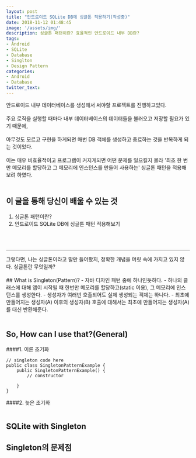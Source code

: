 ```yaml
---
layout: post
title: "안드로이드 SQLite DB에 싱글톤 적용하기(작성중)"
date: 2018-11-12 01:48:45
image: '/assets/img/'
description: 싱글톤 패턴이란? 효율적인 안드로이드 내부 DB란?
tags:
- Android
- SQLite
- Database
- Singlton
- Design Pattern
categories:
- Android
- Database
twitter_text:
---
```


안드로이드 내부 데이터베이스를 생성해서 써야할 프로젝트를 진행하고있다.  
<br>
주요 로직을 실행할 때마다 내부 데이터베이스의 데이터들을 불러오고 저장할 필요가 있기 때문에,  
<br>
아무것도 모르고 구현을 하게되면 매번 DB 객체를 생성하고 종료하는 것을 반복하게 되는 것이었다.  
<br>
이는 매우 비효율적이고 프로그램이 커지게되면 어떤 문제를 일으킬지 몰라 '최초 한 번만 메모리를 할당하고 그 메모리에 인스턴스를 만들어 사용하는' 싱글톤 패턴을 적용해보려 하였다.  
<br>
    
      
## 이 글을 통해 당신이 배울 수 있는 것
  
1. 싱글톤 패턴이란?
2. 안드로이드 SQLite DB에 싱글톤 패턴 적용해보기
<br>
<br>
<hr>
그렇다면, 나는 싱글톤이라고 말만 들어봤지, 정확한 개념을 머릿 속에 가지고 있지 않다.  
싱글톤란 무엇일까?  
<br>
<br>
## What is Singleton(Pattern)?
- 자바 디자인 패턴 중에 하나인듯하다.
- 하나의 클래스에 대해 앱이 시작될 때 한번만 메모리를 할당하고(static 이용), 그 메모리에 인스턴스를 생성한다.
- 생성자가 여러번 호출되어도 실제 생성되는 객체는 하나다.
- 최초에 만들어지는 생성자(A) 이후의 생성자(B) 호출에 대해서는 최초에 만들어지는 생성자(A)를 대신 반환해준다.
<br>
<br>
  
## So, How can I use that?(General)

####1. 이른 초기화
```
// singleton code here
public class SingletonPatternExample {
    public SingletonPatternExample() {
        // constructor
        
    }
}
```  
  
####2. 늦은 초기화
```

```

## SQLite with Singleton

## Singleton의 문제점